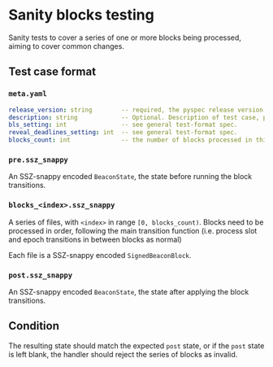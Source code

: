# Sanity blocks testing

Sanity tests to cover a series of one or more blocks being processed, aiming to cover common changes.

## Test case format

### `meta.yaml`

```yaml
release_version: string        -- required, the pyspec release version.
description: string            -- Optional. Description of test case, purely for debugging purposes.
bls_setting: int               -- see general test-format spec.
reveal_deadlines_setting: int  -- see general test-format spec.
blocks_count: int              -- the number of blocks processed in this test.
```


### `pre.ssz_snappy`

An SSZ-snappy encoded `BeaconState`, the state before running the block transitions.


### `blocks_<index>.ssz_snappy`

A series of files, with `<index>` in range `[0, blocks_count)`. Blocks need to be processed in order,
 following the main transition function (i.e. process slot and epoch transitions in between blocks as normal)

Each file is a SSZ-snappy encoded `SignedBeaconBlock`.

### `post.ssz_snappy`

An SSZ-snappy encoded `BeaconState`, the state after applying the block transitions.


## Condition

The resulting state should match the expected `post` state, or if the `post` state is left blank,
 the handler should reject the series of blocks as invalid.
